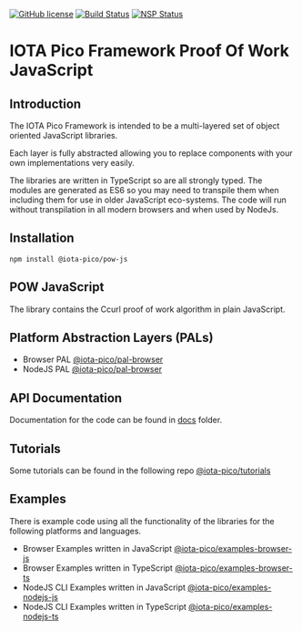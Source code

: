 [![GitHub license](https://img.shields.io/badge/license-MIT-blue.svg)](https://raw.githubusercontent.com/iotaeco/iota-pico-pow-js/master/LICENSE) [![Build Status](https://travis-ci.org/iotaeco/iota-pico-pow-js.svg?branch=master)](https://travis-ci.org/iotaeco/iota-pico-pow-js) [![NSP Status](https://nodesecurity.io/orgs/iotaeco/projects/1fcb4e52-e85f-4bc9-9a9a-7523694cd3d5/badge)](https://nodesecurity.io/orgs/iotaeco/projects/1fcb4e52-e85f-4bc9-9a9a-7523694cd3d5)

# IOTA Pico Framework Proof Of Work JavaScript

## Introduction

The IOTA Pico Framework is intended to be a multi-layered set of object oriented JavaScript libraries.

Each layer is fully abstracted allowing you to replace components with your own implementations very easily.

The libraries are written in TypeScript so are all strongly typed. The modules are generated as ES6 so you may need to transpile them when including them for use in older JavaScript eco-systems. The code will run without transpilation in all modern browsers and when used by NodeJs.

## Installation

```shell
npm install @iota-pico/pow-js
```

## POW JavaScript

The library contains the Ccurl proof of work algorithm in plain JavaScript.

## Platform Abstraction Layers (PALs)

* Browser PAL [@iota-pico/pal-browser](https://github.com/iotaeco/iota-pico-pal-browser)
* NodeJS PAL [@iota-pico/pal-browser](https://github.com/iotaeco/iota-pico-pal-nodejs)

## API Documentation

Documentation for the code can be found in [docs](./docs/README.md) folder.

## Tutorials

Some tutorials can be found in the following repo [@iota-pico/tutorials](https://github.com/iotaeco/tutorials)

## Examples

There is example code using all the functionality of the libraries for the following platforms and languages.

* Browser Examples written in JavaScript [@iota-pico/examples-browser-js](https://github.com/iotaeco/iota-pico-examples-browser-js)
* Browser Examples written in TypeScript [@iota-pico/examples-browser-ts](https://github.com/iotaeco/iota-pico-examples-browser-ts)
* NodeJS CLI Examples written in JavaScript [@iota-pico/examples-nodejs-js](https://github.com/iotaeco/iota-pico-examples-nodejs-js)
* NodeJS CLI Examples written in TypeScript [@iota-pico/examples-nodejs-ts](https://github.com/iotaeco/iota-pico-examples-nodejs-ts)
